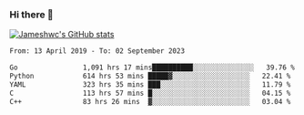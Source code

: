### Hi there 👋

[![Jameshwc's GitHub stats](https://github-readme-stats.vercel.app/api?username=jameshwc)](https://github.com/anuraghazra/github-readme-stats)

<!--START_SECTION:waka-->

```txt
From: 13 April 2019 - To: 02 September 2023

Go                1,091 hrs 17 mins██████████░░░░░░░░░░░░░░░   39.76 %
Python            614 hrs 53 mins █████▓░░░░░░░░░░░░░░░░░░░   22.41 %
YAML              323 hrs 35 mins ███░░░░░░░░░░░░░░░░░░░░░░   11.79 %
C                 113 hrs 57 mins █░░░░░░░░░░░░░░░░░░░░░░░░   04.15 %
C++               83 hrs 26 mins  ▓░░░░░░░░░░░░░░░░░░░░░░░░   03.04 %
```

<!--END_SECTION:waka-->